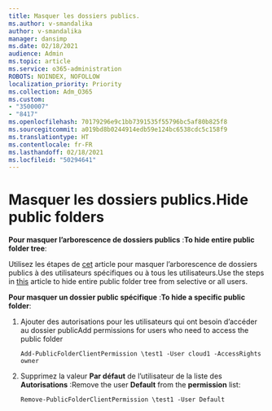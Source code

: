 ```yaml
---
title: Masquer les dossiers publics.
ms.author: v-smandalika
author: v-smandalika
manager: dansimp
ms.date: 02/18/2021
audience: Admin
ms.topic: article
ms.service: o365-administration
ROBOTS: NOINDEX, NOFOLLOW
localization_priority: Priority
ms.collection: Adm_O365
ms.custom:
- "3500007"
- "8417"
ms.openlocfilehash: 70179296e9c1bb7391535f55796bc5af80b825f8
ms.sourcegitcommit: a019bd8b0244914edb59e124bc6538cdc5c158f9
ms.translationtype: HT
ms.contentlocale: fr-FR
ms.lasthandoff: 02/18/2021
ms.locfileid: "50294641"
---
```

# <a name="hide-public-folders"></a><span data-ttu-id="86e7d-102">Masquer les dossiers publics.</span><span class="sxs-lookup"><span data-stu-id="86e7d-102">Hide public folders</span></span>

<span data-ttu-id="86e7d-103">**Pour masquer l’arborescence de dossiers publics** :</span><span class="sxs-lookup"><span data-stu-id="86e7d-103">**To hide entire public folder tree**:</span></span>

<span data-ttu-id="86e7d-104">Utilisez les étapes de [cet](https://aka.ms/ControlPF) article pour masquer l’arborescence de dossiers publics à des utilisateurs spécifiques ou à tous les utilisateurs.</span><span class="sxs-lookup"><span data-stu-id="86e7d-104">Use the steps in [this](https://aka.ms/ControlPF) article to hide entire public folder tree from selective or all users.</span></span>

<span data-ttu-id="86e7d-105">**Pour masquer un dossier public spécifique** :</span><span class="sxs-lookup"><span data-stu-id="86e7d-105">**To hide a specific public folder**:</span></span>

1. <span data-ttu-id="86e7d-106">Ajouter des autorisations pour les utilisateurs qui ont besoin d’accéder au dossier public</span><span class="sxs-lookup"><span data-stu-id="86e7d-106">Add permissions for users who need to access the public folder</span></span>

    `Add-PublicFolderClientPermission \test1 -User cloud1 -AccessRights owner`

2. <span data-ttu-id="86e7d-107">Supprimez la valeur **Par défaut** de l’utilisateur de la liste des **Autorisations** :</span><span class="sxs-lookup"><span data-stu-id="86e7d-107">Remove the user **Default** from the **permission** list:</span></span>

    `Remove-PublicFolderClientPermission \test1 -User Default`
